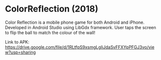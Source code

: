 # ColorReflection (2018)
Color Reflection is a mobile phone game for both Android and iPhone.
Developed in Android Studio using LibGdx framework.
User taps the screen to flip the ball to match the colour of the wall!

Link to APK: https://drive.google.com/file/d/1RLtfpS9xsmgLgIiJdaSvFFXYpPFGJ3vo/view?usp=sharing


